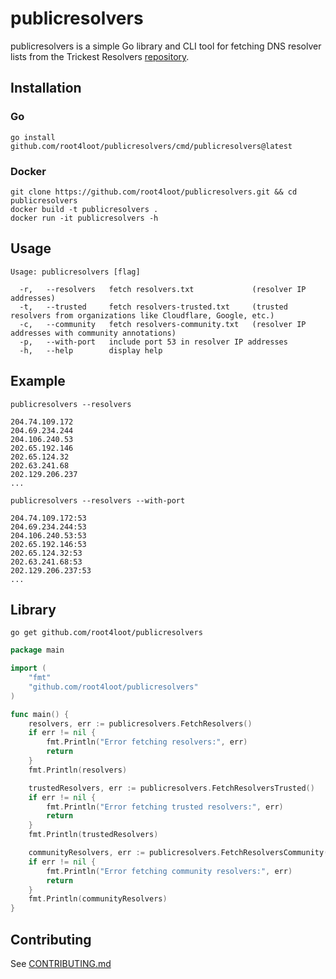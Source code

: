 # publicresolvers
publicresolvers is a simple Go library and CLI tool for fetching DNS resolver lists from the Trickest Resolvers [repository](https://github.com/trickest/resolvers).

## Installation
### Go
```
go install github.com/root4loot/publicresolvers/cmd/publicresolvers@latest
```

### Docker
```
git clone https://github.com/root4loot/publicresolvers.git && cd publicresolvers
docker build -t publicresolvers .
docker run -it publicresolvers -h
```

## Usage
```
Usage: publicresolvers [flag]

  -r,   --resolvers   fetch resolvers.txt             (resolver IP addresses)
  -t,   --trusted     fetch resolvers-trusted.txt     (trusted resolvers from organizations like Cloudflare, Google, etc.)
  -c,   --community   fetch resolvers-community.txt   (resolver IP addresses with community annotations)
  -p,   --with-port   include port 53 in resolver IP addresses
  -h,   --help        display help
```

## Example
```
publicresolvers --resolvers

204.74.109.172
204.69.234.244
204.106.240.53
202.65.192.146
202.65.124.32
202.63.241.68
202.129.206.237
...
```

```
publicresolvers --resolvers --with-port

204.74.109.172:53
204.69.234.244:53
204.106.240.53:53
202.65.192.146:53
202.65.124.32:53
202.63.241.68:53
202.129.206.237:53
...
```


## Library

```
go get github.com/root4loot/publicresolvers
```

```go
package main

import (
	"fmt"
	"github.com/root4loot/publicresolvers"
)

func main() {
	resolvers, err := publicresolvers.FetchResolvers()
	if err != nil {
		fmt.Println("Error fetching resolvers:", err)
		return
	}
	fmt.Println(resolvers)

	trustedResolvers, err := publicresolvers.FetchResolversTrusted()
	if err != nil {
		fmt.Println("Error fetching trusted resolvers:", err)
		return
	}
	fmt.Println(trustedResolvers)

	communityResolvers, err := publicresolvers.FetchResolversCommunity()
	if err != nil {
		fmt.Println("Error fetching community resolvers:", err)
		return
	}
	fmt.Println(communityResolvers)
}
```

## Contributing

See [CONTRIBUTING.md](CONTRIBUTING.md)
